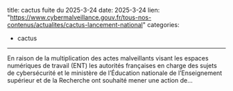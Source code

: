  
title: cactus fuite du 2025-3-24
date: 2025-3-24
lien: "https://www.cybermalveillance.gouv.fr/tous-nos-contenus/actualites/cactus-lancement-national"
categories:
  - cactus
---

En raison de la multiplication des actes malveillants visant les espaces numériques de travail (ENT)
les autorités françaises en charge des sujets de cybersécurité et le ministère de l’Éducation nationale
de l’Enseignement supérieur et de la Recherche ont souhaité mener une action de…
